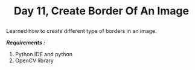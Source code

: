 # <p align = "center">Day 11, Create Border Of An Image</p>
Learned how to create different type of borders in an image.

***Requirements :***
1. Python IDE and python
2. OpenCV library